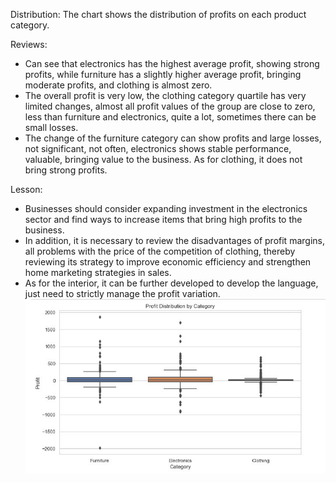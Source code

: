 Distribution: The chart shows the distribution of profits on each product category.

Reviews: 
- Can see that electronics has the highest average profit, showing strong profits, while furniture has a slightly higher average profit, bringing moderate profits, and clothing is almost zero.
- The overall profit is very low, the clothing category quartile has very limited changes, almost all profit values ​​of the group are close to zero, less than furniture and electronics, quite a lot, sometimes there can be small losses.
- The change of the furniture category can show profits and large losses, not significant, not often, electronics shows stable performance, valuable, bringing value to the business. As for clothing, it does not bring strong profits.

Lesson:
- Businesses should consider expanding investment in the electronics sector and find ways to increase items that bring high profits to the business.
- In addition, it is necessary to review the disadvantages of profit margins, all problems with the price of the competition of clothing, thereby reviewing its strategy to improve economic efficiency and strengthen home marketing strategies in sales.
- As for the interior, it can be further developed to develop the language, just need to strictly manage the profit variation.
![Boxplot Chart](image/boxplot.jpg)

